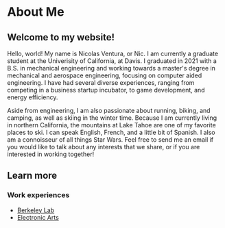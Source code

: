 # About Me

## Welcome to my website!

Hello, world! My name is Nicolas Ventura, or Nic. I am currently a graduate student at the Univerisity of California, at Davis. I graduated in 2021 with a B.S. in mechanical engineering and working towards a master's degree in mechanical and aerospace engineering, focusing on computer aided engineering. I have had several diverse experiences, ranging from competing in a business startup incubator, to game development, and energy efficiency.

Aside from engineering, I am also passionate about running, biking, and camping, as well as skiing in the winter time. Because I am currently living in northern California, the mountains at Lake Tahoe are one of my favorite places to ski. I can speak English, French, and a little bit of Spanish. I also am a connoisseur of all things Star Wars. Feel free to send me an email if you would like to talk about any interests that we share, or if you are interested in working together!

## Learn more

### Work experiences

* [Berkeley Lab](lbl)
* [Electronic Arts](ea)